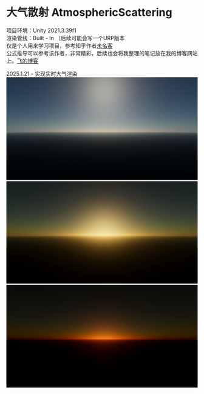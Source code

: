# 大气散射 AtmosphericScattering
项目环境：Unity 2021.3.39f1  
渲染管线：Built - In （后续可能会写一个URP版本  
仅是个人用来学习项目，参考知乎作者[未名客](https://www.zhihu.com/people/wsqjny)  
公式推导可以参考该作者，非常精彩，后续也会将我整理的笔记放在我的博客网站上。[飞的博客](https://scrx666.github.io/)  

2025.1.21 - 实现实时大气渲染  
![alt text](image-2.png)
![alt text](image.png)
![alt text](image-1.png)